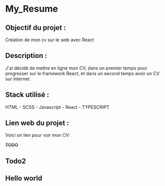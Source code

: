 # My_Resume

## __Objectif du projet :__ 
Création de mon cv sur le web avec React

## __Description :__

J'ai décidé de mettre en ligne mon CV, dans un premier temps pour progresser sur le framework React, et dans un second temps avoir un CV sur internet.

## __Stack utilisé :__

HTML - SCSS - Javascript - React - TYPESCRIPT

## __Lien web du projet :__

Voici un lien pour voir mon CV:

~~TODO~~
## Todo2
## Hello world
